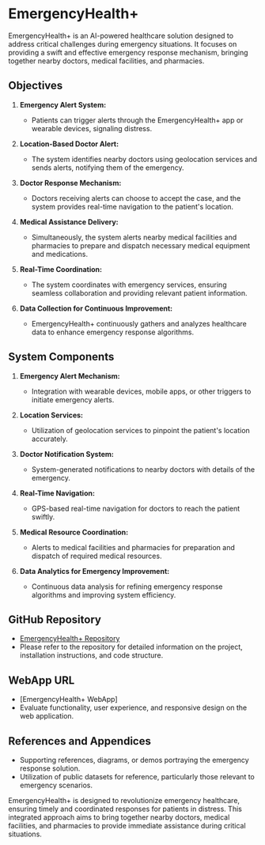 # EmergencyHealth+

EmergencyHealth+ is an AI-powered healthcare solution designed to address critical challenges during emergency situations. It focuses on providing a swift and effective emergency response mechanism, bringing together nearby doctors, medical facilities, and pharmacies.

## Objectives

1. **Emergency Alert System:**
   - Patients can trigger alerts through the EmergencyHealth+ app or wearable devices, signaling distress.

2. **Location-Based Doctor Alert:**
   - The system identifies nearby doctors using geolocation services and sends alerts, notifying them of the emergency.

3. **Doctor Response Mechanism:**
   - Doctors receiving alerts can choose to accept the case, and the system provides real-time navigation to the patient's location.

4. **Medical Assistance Delivery:**
   - Simultaneously, the system alerts nearby medical facilities and pharmacies to prepare and dispatch necessary medical equipment and medications.

5. **Real-Time Coordination:**
   - The system coordinates with emergency services, ensuring seamless collaboration and providing relevant patient information.

6. **Data Collection for Continuous Improvement:**
   - EmergencyHealth+ continuously gathers and analyzes healthcare data to enhance emergency response algorithms.

## System Components

1. **Emergency Alert Mechanism:**
   - Integration with wearable devices, mobile apps, or other triggers to initiate emergency alerts.

2. **Location Services:**
   - Utilization of geolocation services to pinpoint the patient's location accurately.

3. **Doctor Notification System:**
   - System-generated notifications to nearby doctors with details of the emergency.

4. **Real-Time Navigation:**
   - GPS-based real-time navigation for doctors to reach the patient swiftly.

5. **Medical Resource Coordination:**
   - Alerts to medical facilities and pharmacies for preparation and dispatch of required medical resources.

6. **Data Analytics for Emergency Improvement:**
   - Continuous data analysis for refining emergency response algorithms and improving system efficiency.

## GitHub Repository

- [EmergencyHealth+ Repository](https://github.com/aditya001-42/EmergencyHealth/)
- Please refer to the repository for detailed information on the project, installation instructions, and code structure.

## WebApp URL

- [EmergencyHealth+ WebApp]
- Evaluate functionality, user experience, and responsive design on the web application.


## References and Appendices

- Supporting references, diagrams, or demos portraying the emergency response solution.
- Utilization of public datasets for reference, particularly those relevant to emergency scenarios.

EmergencyHealth+ is designed to revolutionize emergency healthcare, ensuring timely and coordinated responses for patients in distress. This integrated approach aims to bring together nearby doctors, medical facilities, and pharmacies to provide immediate assistance during critical situations.
